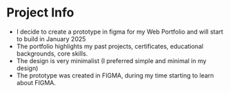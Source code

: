 # Project Info
- I decide to create a prototype in figma for my Web Portfolio and will start to build in January 2025
- The portfolio highlights my past projects, certificates, educational backgrounds, core skills.
- The design is very minimalist (I preferred simple and minimal in my design)
- The prototype was created in FIGMA, during my time starting to learn about FIGMA.
